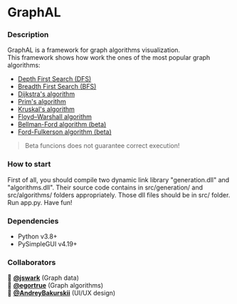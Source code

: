 # GraphAL
### Description
GraphAL is a framework for graph algorithms visualization.  
This framework shows how work the ones of the most popular graph algorithms:
- [Depth First Search (DFS)](https://en.wikipedia.org/wiki/Depth-first_search)
- [Breadth First Search (BFS)](https://en.wikipedia.org/wiki/Breadth-first_search)
- [Dijkstra's algorithm](https://en.wikipedia.org/wiki/Dijkstra%27s_algorithm)
- [Prim's algorithm](https://en.wikipedia.org/wiki/Prim%27s_algorithm)
- [Kruskal's algorithm](https://en.wikipedia.org/wiki/Kruskal%27s_algorithm)
- [Floyd–Warshall algorithm](https://en.wikipedia.org/wiki/Floyd–Warshall_algorithm)
- [Bellman-Ford algorithm (beta)](https://en.wikipedia.org/wiki/Bellman–Ford_algorithm)
- [Ford-Fulkerson algorithm (beta)](https://en.wikipedia.org/wiki/Ford–Fulkerson_algorithm)
> Beta funcions does not guarantee correct execution!

### How to start
First of all, you should compile two dynamic link library "generation.dll" and "algorithms.dll". Their source code contains in src/generation/ and src/algorithms/ folders appropriately. Those dll files should be in src/ folder. Run app.py.
Have fun!

### Dependencies
- Python v3.8+
- PySimpleGUI v4.19+

### Collaborators
:lollipop: [**@jswark**](https://github.com/jswark) (Graph data)<br/>
:green_apple: [**@egortrue**](https://github.com/egortrue) (Graph algorithms)<br/>
:strawberry: [**@AndreyBakurskii**](https://github.com/AndreyBakurskii) (UI/UX design)<br/>
